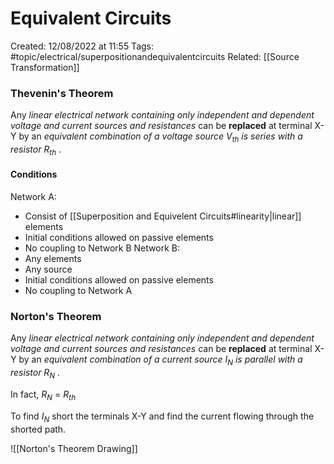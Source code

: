 # Equivalent Circuits
Created: 12/08/2022 at 11:55
Tags: #topic/electrical/superpositionandequivalentcircuits 
Related: [[Source Transformation]]

### Thevenin's Theorem
Any *linear electrical network containing only independent and dependent voltage and current sources and resistances* can be **replaced** at terminal X-Y by an *equivalent combination of a voltage source $V_{th}$ is series with a resistor $R_{th}$* .

#### Conditions
Network A:
- Consist of [[Superposition and Equivelent Circuits#linearity|linear]] elements
- Initial conditions allowed on passive elements
- No coupling to Network B
Network B:
- Any elements
- Any source
- Initial conditions allowed on passive elements
- No coupling to Network A

### Norton's Theorem
Any *linear electrical network containing only independent and dependent voltage and current sources and resistances* can be **replaced** at terminal X-Y by an *equivalent combination of a current source $I_{N}$ is parallel with a resistor $R_{N}$* .

In fact, $R_{N}$ = $R_{th}$

To find $I_N$ short the terminals X-Y and find the current flowing through the shorted path.

![[Norton's Theorem Drawing]]
